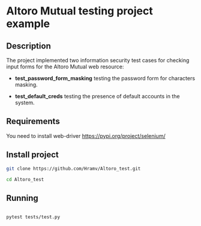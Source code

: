 # Altoro Mutual testing project example

## Description

The project implemented two information security test cases for checking input forms for the Altoro Mutual web resource:

- **test_password_form_masking** testing the password form for characters masking.

- **test_default_creds** testing the presence of default accounts in the system.

## Requirements


You need to install web-driver https://pypi.org/project/selenium/


## Install project

```bash
git clone https://github.com/Hramv/Altoro_test.git

cd Altoro_test

```

## Running

```bash

pytest tests/test.py

```
